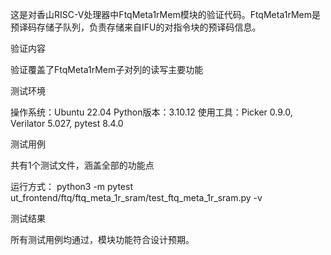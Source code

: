 这是对香山RISC-V处理器中FtqMeta1rMem模块的验证代码。FtqMeta1rMem是预译码存储子队列，负责存储来自IFU的对指令块的预译码信息。


验证内容

验证覆盖了FtqMeta1rMem子对列的读写主要功能


测试环境

操作系统：Ubuntu 22.04
Python版本：3.10.12
使用工具：Picker 0.9.0, Verilator 5.027, pytest 8.4.0


测试用例

共有1个测试文件，涵盖全部的功能点

运行方式： python3 -m pytest ut_frontend/ftq/ftq_meta_1r_sram/test_ftq_meta_1r_sram.py  -v  

测试结果

所有测试用例均通过，模块功能符合设计预期。